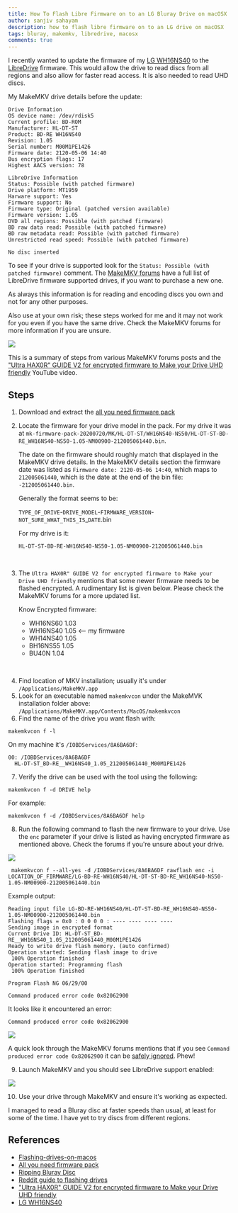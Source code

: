 ```yaml
---
title: How To Flash Libre Firmware on to an LG Bluray Drive on macOSX
author: sanjiv sahayam
description: how to flash libre firmware on to an LG drive on macOSX
tags: bluray, makemkv, libredrive, macosx
comments: true
---
```


I recently wanted to update the firmware of my [LG WH16NS40](https://www.amazon.com.au/gp/product/B00E7B08MS/) to the [LibreDrive](https://forum.makemkv.com/forum/viewtopic.php?t=18856) firmware. This would allow the drive to read discs from all regions and also allow for faster read access. It is also needed to read UHD discs.


My MakeMKV drive details before the update:

```{.terminal .scrollx}
Drive Information
OS device name: /dev/rdisk5
Current profile: BD-ROM
Manufacturer: HL-DT-ST
Product: BD-RE WH16NS40
Revision: 1.05
Serial number: M00M1PE1426
Firmware date: 2120-05-06 14:40
Bus encryption flags: 17
Highest AACS version: 78

LibreDrive Information
Status: Possible (with patched firmware)
Drive platform: MT1959
Harware support: Yes
Firmware support: No
Firmware type: Original (patched version available)
Firmware version: 1.05
DVD all regions: Possible (with patched firmware)
BD raw data read: Possible (with patched firmware)
BD raw metadata read: Possible (with patched firmware)
Unrestricted read speed: Possible (with patched firmware)

No disc inserted
```


To see if your drive is supported look for the `Status: Possible (with patched firmware)` comment. The [MakeMKV forums](https://forum.makemkv.com/forum/viewtopic.php?f=16&t=19634) have a full list of LibreDrive firmware supported drives, if you want to purchase a new one.

As always this information is for reading and encoding discs you own and not for any other purposes.

Also use at your own risk; these steps worked for me and it may not work for you even if you have the same drive. Check the MakeMKV forums for more information if you are unsure.

![](https://media.giphy.com/media/RHOwWKH5OY7buuGHNi/giphy.gif)


This is a summary of steps from various MakeMKV forums posts and the ["Ultra HAX0R" GUIDE V2 for encrypted firmware to Make your Drive UHD friendly](https://www.youtube.com/watch?v=jyQV1aPlbow) YouTube video.

## Steps

1. Download and extract the [all you need firmware pack](https://www.makemkv.com/download/mk-firmware-pack-20200720.zip)
2. Locate the firmware for your drive model in the pack. For my drive it was at `mk-firmware-pack-20200720/MK/HL-DT-ST/WH16NS40-NS50/HL-DT-ST-BD-RE_WH16NS40-NS50-1.05-NM00900-212005061440.bin`.

    The date on the firmware should roughly match that displayed in the MakeMKV drive details. In the MakeMKV details section the firmware date was listed as `Firmware date: 2120-05-06 14:40`, which maps to `212005061440`, which is the date at the end of the bin file: `-212005061440.bin`.

    Generally the format seems to be:

    `TYPE_OF_DRIVE`-`DRIVE_MODEL`-`FIRMWARE_VERSION`-`NOT_SURE_WHAT_THIS_IS`_`DATE`.bin

    For my drive is it:

    `HL-DT-ST-BD-RE-WH16NS40-NS50-1.05-NM00900-212005061440.bin`

    <br/>

3. The `Ultra HAX0R" GUIDE V2 for encrypted firmware to Make your Drive UHD friendly` mentions that some newer firmware needs to be flashed encrypted. A rudimentary list is given below. Please check the MakeMKV forums for a more updated list.

    Know Encrypted firmware:

    - WH16NS60 1.03
    - WH16NS40 1.05 <-- my firmware
    - WH14NS40 1.05
    - BH16NS55 1.05
    - BU40N 1.04

<br/>

4. Find location of MKV installation; usually it's under `/Applications/MakeMKV.app`
5. Look for an executable named `makemkvcon` under the MakeMVK installation folder above: `/Applications/MakeMKV.app/Contents/MacOS/makemkvcon`
6. Find the name of the drive you want flash with:



```{.terminal .scrollx}
makemkvcon f -l
```

On my machine it's `/IOBDServices/8A6BA6DF`:

```{.terminal .scrollx}
00: /IOBDServices/8A6BA6DF
  HL-DT-ST_BD-RE__WH16NS40_1.05_212005061440_M00M1PE1426
```

7. Verify the drive can be used with the tool using the following:

```{.terminal .scrollx}
makemkvcon f -d DRIVE help
```

For example:

```{.terminal .scrollx}
makemkvcon f -d /IOBDServices/8A6BA6DF help
```

8. Run the following command to flash the new firmware to your drive. Use the `enc` parameter if your drive is listed as having encrypted firmware as mentioned above. Check the forums if you're unsure about your drive.

![](https://media.giphy.com/media/MFIsOqzodLr7ewnkUb/giphy.gif)

```{.terminal .scrollx}
 makemkvcon f --all-yes -d /IOBDServices/8A6BA6DF rawflash enc -i LOCATION_OF_FIRMWARE/LG-BD-RE-WH16NS40/HL-DT-ST-BD-RE_WH16NS40-NS50-1.05-NM00900-212005061440.bin
```

Example output:

```{.terminal .scrollx}
Reading input file LG-BD-RE-WH16NS40/HL-DT-ST-BD-RE_WH16NS40-NS50-1.05-NM00900-212005061440.bin
Flashing flags = 0x0 : 0 0 0 0 : ---- ---- ---- ----
Sending image in encrypted format
Current Drive ID: HL-DT-ST_BD-RE__WH16NS40_1.05_212005061440_M00M1PE1426
Ready to write drive flash memory. (auto confirmed)
Operation started: Sending flash image to drive
 100% Operation finished
Operation started: Programming flash
 100% Operation finished

Program Flash NG 06/29/00

Command produced error code 0x82062900

```

It looks like it encountered an error:

```{.terminal .scrollx}
Command produced error code 0x82062900
```

![](https://media.giphy.com/media/l0Iy7ukGEfG2JUKTC/giphy.gif)


A quick look through the MakeMKV forums mentions that if you see  `Command produced error code 0x82062900` it can be [safely ignored](https://forum.makemkv.com/forum/viewtopic.php?f=16&t=22896&p=138110&hilit=Command+produced+error+code+0x82062900#p138110). Phew!

9. Launch MakeMKV and you should see LibreDrive support enabled:

![](/images/2023-10-02-how-to-flash-libre-firmware-on-to-a-lg-bluray-drive-on-macosx/libre-drive-support.png)

10. Use your drive through MakeMKV and ensure it's working as expected.

I managed to read a Bluray disc at faster speeds than usual, at least for some of the time. I have yet to try discs from different regions.

## References

- [Flashing-drives-on-macos](https://forum.makemkv.com/forum/viewtopic.php?t=19113)
- [All you need firmware pack](https://www.makemkv.com/download/mk-firmware-pack-20200720.zip)
- [Ripping Bluray Disc](https://blog.paco.to/2023/ripping-bluray-disks-free-easy/)
- [Reddit guide to flashing drives](https://www.reddit.com/r/makemkv/comments/mvz5h8/ultimate_uhd_drives_flashing_guide_updated_2021/)
- ["Ultra HAX0R" GUIDE V2 for encrypted firmware to Make your Drive UHD friendly](https://www.youtube.com/watch?v=jyQV1aPlbow)
- [LG WH16NS40](https://www.amazon.com.au/gp/product/B00E7B08MS/)
